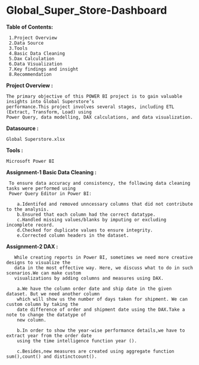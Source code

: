 # Global_Super_Store-Dashboard
 
 **Table of Contents:**
 
     1.Project Overview
     2.Data Source 
     3.Tools
     4.Basic Data Cleaning
     5.Dax Calculation
     6.Data Visualization
     7.Key findings and insight
     8.Recommendation

**Project  Overview :**

    The primary objective of this POWER BI project is to gain valuable insights into Global Superstore’s
    performance.This project involves several stages, including ETL (Extract, Transform, Load) using 
    Power Query, data modelling, DAX calculations, and data visualization.  

**Datasource :** 

    Global Superstore.xlsx

**Tools :**

    Microsoft Power BI

**Assignment-1  Basic Data Cleaning :**

     To ensure data accuracy and consistency, the following data cleaning tasks were performed using 
     Power Query Editor in Power BI:

        a.Identifed and removed unncessary columns that did not contribute to the analysis.
        b.Ensured that each column had the correct datatype.
        c.Handled missing values/blanks by imputing or excluding incomplete record.
        d.Checked for duplicate values to ensure integrity.
        e.Corrected column headers in the dataset.

**Assignment-2 DAX :**

       While creating reports in Power BI, sometimes we need more creative designs to visualize the 
       data in the most effective way. Here, we discuss what to do in such scenarios.We can make custom
       visualizations by adding columns and measures using DAX.

        a.We have the column order date and ship date in the given dataset. But we need another column 
        which will show us the number of days taken for shipment. We can custom column by taking the 
        date difference of order and shipment date using the DAX.Take a note to change the datatype of 
        new column.

        b.In order to show the year-wise performance details,we have to extract year from the order date
        using the time intelligence function year ().

        c.Besides,new measures are created using aggregate function sum(),count() and distinctcount().

 
